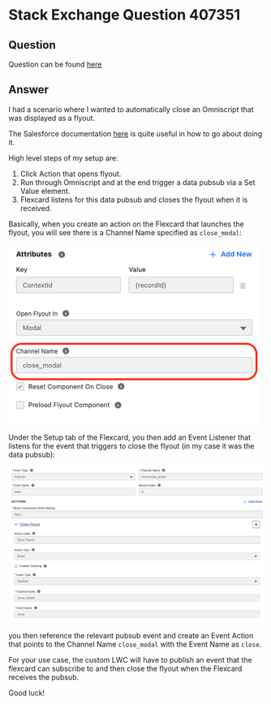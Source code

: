 # Stack Exchange Question 407351

## Question

Question can be found [here](https://salesforce.stackexchange.com/questions/407351/close-embedded-custom-lwc-flyout-modal/419601#419601)

## Answer

I had a scenario where I wanted to automatically close an Omniscript that was displayed as a flyout. 

The Salesforce documentation [here](https://help.salesforce.com/s/articleView?id=sf.os_fire_an_event_to_automatically_close_a_flyout_modal.htm&type=5) is quite useful in how to go about doing it.

High level steps of my setup are:

1. Click Action that opens flyout.
2. Run through Omniscript and at the end trigger a data pubsub via a Set Value element.
3. Flexcard listens for this data pubsub and closes the flyout when it is received.

Basically, when you create an action on the Flexcard that launches the flyout, you will see there is a Channel Name specified as `close_modal`:

![](https://github.com/sfadriaan/Stack-Exchange-Answers/blob/main/407351/close-modal-channel-name.png)

Under the Setup tab of the Flexcard, you then add an Event Listener that listens for the event that triggers to close the flyout (in my case it was the data pubsub):

![](https://github.com/sfadriaan/Stack-Exchange-Answers/blob/main/407351/flexcard-event-listener.png)

you then reference the relevant pubsub event and create an Event Action that points to the Channel Name `close_modal` with the Event Name as `close`.

For your use case, the custom LWC will have to publish an event that the flexcard can subscribe to and then close the flyout when the Flexcard receives the pubsub.

Good luck!